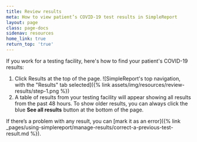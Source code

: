 ```yaml
---
title: Review results
meta: How to view patient’s COVID-19 test results in SimpleReport
layout: page
class: page-docs
sidenav: resources
home_link: true
return_top: 'true'
---
```


If you work for a testing facility, here's how to find your patient's COVID-19 results:
1. Click Results at the top of the page.
![SimpleReport's top navigation, with the "Results" tab selected]({% link assets/img/resources/review-results/step-1.png %})
2. A table of results from your testing facility will appear showing all results from the past 48 hours. To show older results, you can always click the blue **See all results** button at the bottom of the page.

If there’s a problem with any result, you can [mark it as an error]({% link _pages/using-simplereport/manage-results/correct-a-previous-test-result.md %}).
